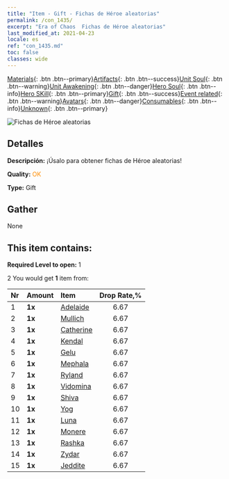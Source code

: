```yaml
---
title: "Item - Gift - Fichas de Héroe aleatorias"
permalink: /con_1435/
excerpt: "Era of Chaos  Fichas de Héroe aleatorias"
last_modified_at: 2021-04-23
locale: es
ref: "con_1435.md"
toc: false
classes: wide
---
```

 [Materials](/ItemsES/){: .btn .btn--primary}[Artifacts](/ItemsES/Artifacts/){: .btn .btn--success}[Unit Soul](/ItemsES/UnitSoul/){: .btn .btn--warning}[Unit Awakening](/ItemsES/UnitAwakening/){: .btn .btn--danger}[Hero Soul](/ItemsES/HeroSoul/){: .btn .btn--info}[Hero SKill](/ItemsES/HeroSkill/){: .btn .btn--primary}[Gift](/ItemsES/Gift/){: .btn .btn--success}[Event related](/ItemsES/Events/){: .btn .btn--warning}[Avatars](/ItemsES/Avatars/){: .btn .btn--danger}[Consumables](/ItemsES/Consumables/){: .btn .btn--info}[Unknown](/ItemsES/Unknown/){: .btn .btn--primary}

 ![Fichas de Héroe aleatorias](/images/t/i_907049.png)

## Detalles
 **Descripción:** ¡Úsalo para obtener fichas de Héroe aleatorias!

 **Quality:** <span style="color: #FF8C00">OK</span>

 **Type:** Gift

## Gather

  None

## This item contains:

 **Required Level to open:** 1

 2 You would get **1** item  from:

  | Nr | Amount |     Item    | Drop Rate,% |
  |:---|:-------|:------------|:---------:|
  | 1 |  **1x** | [Adelaide](/ItemsES/her_359/) | 6.67 | 
  | 2 |  **1x** | [Mullich](/ItemsES/her_360/) | 6.67 | 
  | 3 |  **1x** | [Catherine](/ItemsES/her_361/) | 6.67 | 
  | 4 |  **1x** | [Kendal](/ItemsES/her_363/) | 6.67 | 
  | 5 |  **1x** | [Gelu](/ItemsES/her_366/) | 6.67 | 
  | 6 |  **1x** | [Mephala](/ItemsES/her_367/) | 6.67 | 
  | 7 |  **1x** | [Ryland](/ItemsES/her_368/) | 6.67 | 
  | 8 |  **1x** | [Vidomina](/ItemsES/her_372/) | 6.67 | 
  | 9 |  **1x** | [Shiva](/ItemsES/her_376/) | 6.67 | 
  | 10 |  **1x** | [Yog](/ItemsES/her_377/) | 6.67 | 
  | 11 |  **1x** | [Luna](/ItemsES/her_378/) | 6.67 | 
  | 12 |  **1x** | [Monere](/ItemsES/her_379/) | 6.67 | 
  | 13 |  **1x** | [Rashka](/ItemsES/her_384/) | 6.67 | 
  | 14 |  **1x** | [Zydar](/ItemsES/her_385/) | 6.67 | 
  | 15 |  **1x** | [Jeddite](/ItemsES/her_391/) | 6.67 | 
